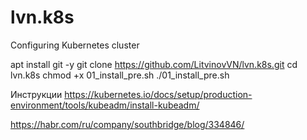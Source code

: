 # lvn.k8s
Configuring Kubernetes cluster

apt install git -y
git clone https://github.com/LitvinovVN/lvn.k8s.git
cd lvn.k8s
chmod +x 01_install_pre.sh
./01_install_pre.sh

Инструкции
https://kubernetes.io/docs/setup/production-environment/tools/kubeadm/install-kubeadm/

https://habr.com/ru/company/southbridge/blog/334846/